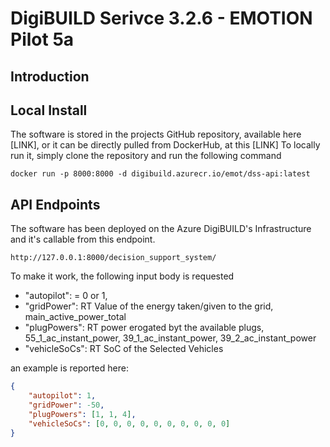 # DigiBUILD Serivce 3.2.6 - EMOTION Pilot 5a
## Introduction
## Local Install

The software is stored in the projects GitHub repository, available here [LINK], or it can be directly pulled from DockerHub, at this [LINK]
To locally run it, simply clone the repository and run the following command

```
docker run -p 8000:8000 -d digibuild.azurecr.io/emot/dss-api:latest
```

## API Endpoints 

The software has been deployed on the Azure DigiBUILD's Infrastructure and it's callable from this endpoint.

```
http://127.0.0.1:8000/decision_support_system/
```

To make it work, the following input body is requested

- "autopilot": = 0 or 1,
- "gridPower": RT Value of the energy taken/given to the grid, main_active_power_total
- "plugPowers": RT power erogated byt the available plugs, 55_1_ac_instant_power, 39_1_ac_instant_power, 39_2_ac_instant_power
- "vehicleSoCs": RT SoC of the Selected Vehicles


an example is reported here:

```json
{
    "autopilot": 1,
    "gridPower": -50,
    "plugPowers": [1, 1, 4],
    "vehicleSoCs": [0, 0, 0, 0, 0, 0, 0, 0, 0, 0]
}
```



















